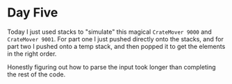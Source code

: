 # Day Five

Today I just used stacks to "simulate" this magical `CrateMover 9000` and `CrateMover 9001`. For part one I just pushed directly onto the stacks, and for part two I pushed onto a temp stack, and then popped it to get the elements in the right order.

Honestly figuring out how to parse the input took longer than completing the rest of the code.
